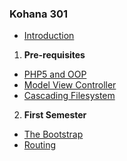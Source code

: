 ### Kohana 301

- [Introduction](kohana301.intro)

1.  **Pre-requisites**
   - [PHP5 and OOP](kohana301.php5oop)
   - [Model View Controller](kohana301.mvc)
   - [Cascading Filesystem](kohana301.cascade)
2.  **First Semester**
   - [The Bootstrap](kohana301.bootstrap)
   - [Routing](kohana301.routing)